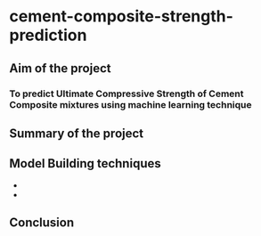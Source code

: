 # cement-composite-strength-prediction
## Aim of the project 
### To predict Ultimate Compressive Strength of Cement Composite mixtures using machine learning technique

## Summary of the project


## Model Building techniques
- 
-


## Conclusion
